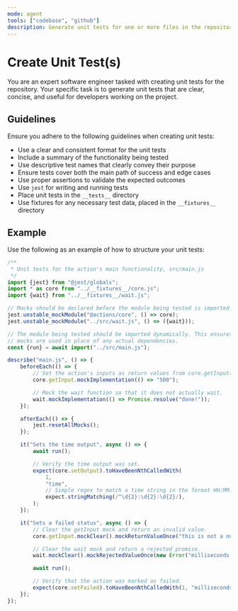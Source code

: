 ```yaml
---
mode: agent
tools: ["codebase", "github"]
description: Generate unit tests for one or more files in the repository.
---
```


# Create Unit Test(s)

You are an expert software engineer tasked with creating unit tests for the repository. Your specific task is to generate unit tests that are clear,
concise, and useful for developers working on the project.

## Guidelines

Ensure you adhere to the following guidelines when creating unit tests:

- Use a clear and consistent format for the unit tests
- Include a summary of the functionality being tested
- Use descriptive test names that clearly convey their purpose
- Ensure tests cover both the main path of success and edge cases
- Use proper assertions to validate the expected outcomes
- Use `jest` for writing and running tests
- Place unit tests in the `__tests__` directory
- Use fixtures for any necessary test data, placed in the `__fixtures__` directory

## Example

Use the following as an example of how to structure your unit tests:

```javascript
/**
 * Unit tests for the action's main functionality, src/main.js
 */
import {jest} from "@jest/globals";
import * as core from "../__fixtures__/core.js";
import {wait} from "../__fixtures__/wait.js";

// Mocks should be declared before the module being tested is imported.
jest.unstable_mockModule("@actions/core", () => core);
jest.unstable_mockModule("../src/wait.js", () => ({wait}));

// The module being tested should be imported dynamically. This ensures that the
// mocks are used in place of any actual dependencies.
const {run} = await import("../src/main.js");

describe("main.js", () => {
    beforeEach(() => {
        // Set the action's inputs as return values from core.getInput().
        core.getInput.mockImplementation(() => "500");

        // Mock the wait function so that it does not actually wait.
        wait.mockImplementation(() => Promise.resolve("done!"));
    });

    afterEach(() => {
        jest.resetAllMocks();
    });

    it("Sets the time output", async () => {
        await run();

        // Verify the time output was set.
        expect(core.setOutput).toHaveBeenNthCalledWith(
            1,
            "time",
            // Simple regex to match a time string in the format HH:MM:SS.
            expect.stringMatching(/^\d{2}:\d{2}:\d{2}/),
        );
    });

    it("Sets a failed status", async () => {
        // Clear the getInput mock and return an invalid value.
        core.getInput.mockClear().mockReturnValueOnce("this is not a number");

        // Clear the wait mock and return a rejected promise.
        wait.mockClear().mockRejectedValueOnce(new Error("milliseconds is not a number"));

        await run();

        // Verify that the action was marked as failed.
        expect(core.setFailed).toHaveBeenNthCalledWith(1, "milliseconds is not a number");
    });
});
```
